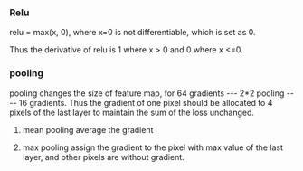 ### Relu
relu = max(x, 0), 
where x=0 is not differentiable, which is set as 0. 

Thus the derivative of relu is 1 where x > 0 and 0 where x <=0.

### pooling
pooling changes the size of feature map, for 64 gradients --- 2*2 pooling ---- 
16 gradients. Thus the gradient of one pixel should be allocated to 4 pixels of 
the last layer to maintain the sum of the loss unchanged.
1. mean pooling
average the gradient

2. max pooling
assign the gradient to the pixel with max value of the last layer, and other pixels
are without gradient.
